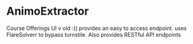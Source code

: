 # AnimoExtractor
Course Offerings UI v old :(( provides an easy to access endpoint. uses FlareSolverr to bypass turnstile. Also provides RESTful API endpoints
